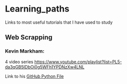 # Learning_paths
Links to most useful tutorials that I have used to study

## Web Scrapping
### Kevin Markham:
4 video series
https://www.youtube.com/playlist?list=PL5-da3qGB5IDbOi0g5WFh1YPDNzXw4LNL

Link to his [GitHub Python File](https://github.com/justmarkham/trump-lies/blob/master/trump_lies.ipynb)
